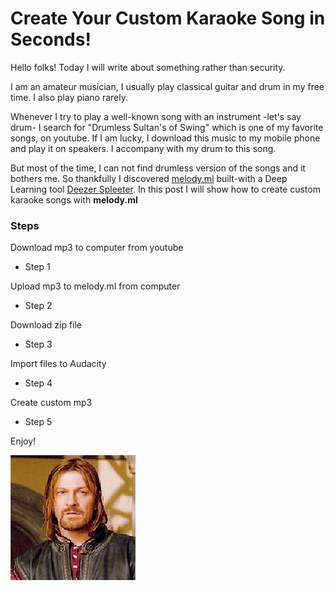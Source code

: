 # Create Your Custom Karaoke Song in Seconds!
 
Hello folks! Today I will write about something rather than security. 

I am an amateur musician, I usually play classical guitar and drum in my free time. I also play piano rarely.

Whenever I try to play a well-known song with an instrument -let's say drum- I search for "Drumless Sultan's of Swing" which is one of my favorite songs, on youtube.
If I am lucky, I download this music to my mobile phone and play it on speakers. I accompany with my drum to this song.

But most of the time, I can not find drumless version of the songs and it bothers me. So thankfully I discovered [melody.ml](https://melody.ml/) built-with a Deep Learning tool [Deezer Spleeter](https://github.com/deezer/spleeter). In this post I will show how to create custom karaoke songs with **melody.ml**

### Steps

Download mp3 to computer from youtube

*   Step 1

Upload mp3 to melody.ml from computer

*   Step 2

Download zip file

*   Step 3

Import files to Audacity

*   Step 4

Create custom mp3

*   Step 5

Enjoy!

![image](../images/post5/1.gif)





